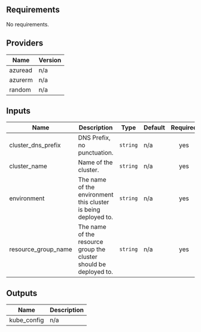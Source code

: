 ## Requirements

No requirements.

## Providers

| Name | Version |
|------|---------|
| azuread | n/a |
| azurerm | n/a |
| random | n/a |

## Inputs

| Name | Description | Type | Default | Required |
|------|-------------|------|---------|:--------:|
| cluster\_dns\_prefix | DNS Prefix, no punctuation. | `string` | n/a | yes |
| cluster\_name | Name of the cluster. | `string` | n/a | yes |
| environment | The name of the environment this cluster is being deployed to. | `string` | n/a | yes |
| resource\_group\_name | The name of the resource group the cluster should be deployed to. | `string` | n/a | yes |

## Outputs

| Name | Description |
|------|-------------|
| kube\_config | n/a |